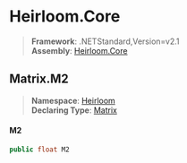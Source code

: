 # Heirloom.Core

> **Framework**: .NETStandard,Version=v2.1  
> **Assembly**: [Heirloom.Core][0]  

## Matrix.M2

> **Namespace**: [Heirloom][0]  
> **Declaring Type**: [Matrix][1]  

#### M2

```cs
public float M2
```

[0]: ../../../Heirloom.Core.md
[1]: ../Matrix.md
